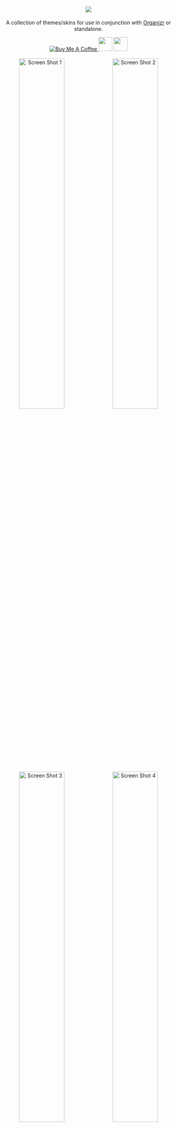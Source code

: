 <h1 align="center">
    <img src="https://i.imgur.com/OkX6Zup.png">
</h1>

<p align="center">
  A collection of themes/skins for use in conjunction with <a href="https://github.com/causefx/Organizr/" target="_blank">Organizr</a> or standalone.
<p align="center">
<a href="https://www.buymeacoffee.com/oY5Nk8GHK" target="_blank"><img src="https://www.buymeacoffee.com/assets/img/custom_images/yellow_img.png" alt="Buy Me A Coffee" style="height: auto !important;width: auto !important;" >   </a><a href="https://discord.gg/HM5uUKU" rel="noopener"><img class="alignnone" title="theme.park!" src="https://img.shields.io/badge/chat-Discord-blue.svg?style=for-the-badge&logo=discord" alt="" height="37" /></a>
 </a><a href="https://technicalramblings.com/" rel="noopener"><img class="alignnone" title="technicalramblings!" src="https://img.shields.io/badge/blog-technicalramblings.com-informational.svg?style=for-the-badge" alt="" height="37" /></a>
    <br />
    <br />
    <a href="https://raw.githubusercontent.com/gilbN/theme.park/master/Screenshots/ombi/ombi1.png" rel="noopener"><img src="https://raw.githubusercontent.com/gilbN/theme.park/master/Screenshots/ombi/ombi1.png" alt="Screen Shot 1" width="49.15%" /></a>
    <a href="https://raw.githubusercontent.com/gilbN/theme.park/master/Screenshots/sonarr/aquamarine.jpg" rel="noopener"><img src="https://raw.githubusercontent.com/gilbN/theme.park/master/Screenshots/sonarr/aquamarine.jpg" alt="Screen Shot 2" width="49.15%" /></a>
    <a href="https://raw.githubusercontent.com/gilbN/theme.park/master/Screenshots/sabnzbd/dark.png" rel="noopener"><img src="https://raw.githubusercontent.com/gilbN/theme.park/master/Screenshots/sabnzbd/dark.png" alt="Screen Shot 3" width="49.15%" /></a>
    <a href="https://raw.githubusercontent.com/gilbN/theme.park/master/Screenshots/lidarr/plex.jpg" rel="noopener"><img src="https://raw.githubusercontent.com/gilbN/theme.park/master/Screenshots/lidarr/plex.jpg" alt="Screen Shot 4" width="49.15%" /></a>
</p>

# [Themes](https://github.com/gilbN/theme.park/wiki/Themes)

![](https://raw.githubusercontent.com/gilbN/theme.park/master/Screenshots/aquamarine_banner.png)
![](https://raw.githubusercontent.com/gilbN/theme.park/master/Screenshots/hotline_banner.png)
![](https://raw.githubusercontent.com/gilbN/theme.park/master/Screenshots/spacegray_banner.png)
![](https://raw.githubusercontent.com/gilbN/theme.park/master/Screenshots/dark_banner.png)
![](https://raw.githubusercontent.com/gilbN/theme.park/master/Screenshots/plex_banner.png)

# [Installation](https://github.com/gilbN/theme.park/wiki/Setup)
# [Addons](https://github.com/gilbN/theme.park/tree/master/CSS/addons)

## Current themes in the repo:

<ul>
<li><a href="https://github.com/gilbN/theme.park/wiki/Themes#sonarr-v2v3---radarr---lidarr---bazarr-themes">Sonarr</a></li>
<li><a href="https://github.com/gilbN/theme.park/wiki/Themeshttps://github.com/gilbN/theme.park/wiki/Themes#sonarr-v2v3---radarr---lidarr---bazarr-themes">Radarr</a></li>
<li><a href="https://github.com/gilbN/theme.park/wiki/Themes#sonarr-v2v3---radarr---lidarr---bazarr-themes">Lidarr</a></li>
<li><a href="https://github.com/gilbN/theme.park/wiki/Themes#sonarr-v2v3---radarr---lidarr---bazarr-themes">Bazarr</a></li>
<li><a href="https://github.com/gilbN/theme.park/wiki/Themes#plex-themes">Plex</a></li>
<li><a href="https://github.com/gilbN/theme.park/wiki/Themes#jellyfinemby-themes">Jellyfin/Emby</a></li>
<li><a href="https://github.com/gilbN/theme.park/wiki/Themes#ombi-themes">Ombi</a></li>
<li><a href="https://github.com/gilbN/theme.park/wiki/Themes#tautulli-themes">Tautulli</a></li>
<li><a href="https://github.com/gilbN/theme.park/wiki/Themes#organizr-hotline-and-marine-theme">Organizr</a></li>
<li><a href="https://github.com/gilbN/theme.park/wiki/Themes#grafana-themes">Grafana</a></li>
<li><a href="https://github.com/gilbN/theme.park/wiki/Themes#sabnzbd-themes">Sabnzbd</a></li>
<li><a href="https://github.com/gilbN/theme.park/wiki/Themes#nzbget-themes">Nzbget</a></li>
<li><a href="https://github.com/gilbN/theme.park/wiki/Themes#nzbhydra2-themes">NZBHydra2</a></li>
<li><a href="https://github.com/gilbN/theme.park/wiki/Themes#deluge-themes">Deluge</a></li>
<li><a href="https://github.com/gilbN/theme.park/wiki/Themes#qbittorrent-themes">qBittorrent</a></li>
<li><a href="https://github.com/gilbN/theme.park/wiki/Themes#guacamole-themes">Guacamole</a></li>
<li><a href="https://github.com/gilbN/theme.park/wiki/Themes#rutorrent-themes">ruTorrent</a></li>
<li><a href="https://github.com/gilbN/theme.park/wiki/Themes#netdata-themes">Netdata</a></li>
<li><a href="https://github.com/gilbN/theme.park/wiki/Themes#jackett-themes">Jackett</a></li>
<li><a href="https://github.com/gilbN/theme.park/wiki/Themes#html5-speedtest-themes">html5speedtest</a></li>
<li><a href="https://github.com/gilbN/theme.park/wiki/Themes#filebrowser-themes">Filebrowser</a></li>
<li><a href="https://github.com/gilbN/theme.park/wiki/Themes#monitorr-themes">Monitorr</a></li>
<li><a href="https://github.com/gilbN/theme.park/wiki/Themes#logarr-alpha-version-themes">Logarr</a></li>
<li><a href="https://github.com/gilbN/theme.park/wiki/Themes#php-library-presenter-themes">PLPP</a></li>
<li><a href="https://github.com/gilbN/theme.park/wiki/Themes#synclounge-themes">Synclounge</a></li>
<li><a href="https://github.com/gilbN/theme.park/wiki/Themes#the-lounge-themes">The Lounge</a></li>
</ul>

## [Adding your own theme colors](https://github.com/gilbN/theme.park/wiki/Creating-your-own-themes)

***

## [Feature requests](https://feathub.com/gilbN/theme.park)

[![Feature Requests](https://feathub.com/gilbN/theme.park?format=svg)](http://feathub.com/gilbN/theme.park)

### Honourable mentions:

[Archmonger/Blackberry-Themes](https://github.com/Archmonger/Blackberry-Themes)

[leram84/layer.Cake](https://github.com/leram84/layer.Cake/)

[rg9400/Cloud-Tautulli-Theme](https://github.com/rg9400/Cloud-Tautulli-Theme)

[Burry/organizr-v2-plex-theme](https://github.com/Burry/organizr-v2-plex-theme)

[iFelix18/Darkerr](https://github.com/iFelix18/Darkerr)

[ydkmlt84/DarkerNZBget](https://github.com/ydkmlt84/DarkerNZBget)

